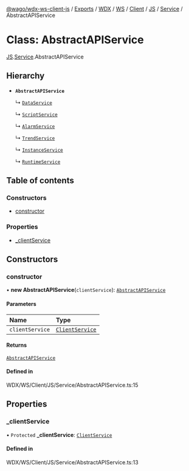 [@wago/wdx-ws-client-js](../README.md) / [Exports](../modules.md) / [WDX](../modules/WDX.md) / [WS](../modules/WDX.WS.md) / [Client](../modules/WDX.WS.Client.md) / [JS](../modules/WDX.WS.Client.JS.md) / [Service](../modules/WDX.WS.Client.JS.Service.md) / AbstractAPIService

# Class: AbstractAPIService

[JS](../modules/WDX.WS.Client.JS.md).[Service](../modules/WDX.WS.Client.JS.Service.md).AbstractAPIService

## Hierarchy

- **`AbstractAPIService`**

  ↳ [`DataService`](WDX.WS.Client.JS.Service.DataService.md)

  ↳ [`ScriptService`](WDX.WS.Client.JS.Service.ScriptService.md)

  ↳ [`AlarmService`](WDX.WS.Client.JS.Service.AlarmService.md)

  ↳ [`TrendService`](WDX.WS.Client.JS.Service.TrendService.md)

  ↳ [`InstanceService`](WDX.WS.Client.JS.Service.InstanceService.md)

  ↳ [`RuntimeService`](WDX.WS.Client.JS.Service.RuntimeService.md)

## Table of contents

### Constructors

- [constructor](WDX.WS.Client.JS.Service.AbstractAPIService.md#constructor)

### Properties

- [\_clientService](WDX.WS.Client.JS.Service.AbstractAPIService.md#_clientservice)

## Constructors

### constructor

• **new AbstractAPIService**(`clientService`): [`AbstractAPIService`](WDX.WS.Client.JS.Service.AbstractAPIService.md)

#### Parameters

| Name | Type |
| :------ | :------ |
| `clientService` | [`ClientService`](WDX.WS.Client.JS.Service.ClientService.md) |

#### Returns

[`AbstractAPIService`](WDX.WS.Client.JS.Service.AbstractAPIService.md)

#### Defined in

WDX/WS/Client/JS/Service/AbstractAPIService.ts:15

## Properties

### \_clientService

• `Protected` **\_clientService**: [`ClientService`](WDX.WS.Client.JS.Service.ClientService.md)

#### Defined in

WDX/WS/Client/JS/Service/AbstractAPIService.ts:13
